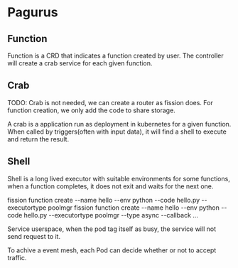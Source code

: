 # Pagurus

## Function

Function is a CRD that indicates a function created by user. The controller will create a crab service for each given function.

## Crab

TODO: Crab is not needed, we can create a router as fission does. For function creation, we only add the code to share storage.

A crab is a application run as deployment in kubernetes for a given function. When called by triggers(often with input data), it will find a shell to execute and return the result.

## Shell

Shell is a long lived executor with suitable environments for some functions, when a function completes, it does not exit and waits for the next one.

fission function create --name hello --env python --code hello.py --executortype poolmgr
fission function create --name hello --env python --code hello.py --executortype poolmgr --type async --callback ...

Service userspace, when the pod tag itself as busy, the service will not send request to it.

To achive a event mesh, each Pod can decide whether or not to accept traffic. 
